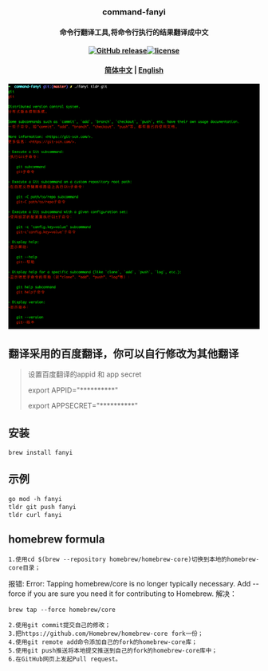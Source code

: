 ### <p align="center">command-fanyi</p>
#### <p align="center">命令行翻译工具,将命令行执行的结果翻译成中文</p>
#### <p align="center"><a href="https://github.com/jeffcail/command-fanyi/releases"><img src="https://img.shields.io/github/release/command-fanyi/releases.svg" alt="GitHub release"></a><a href="https://github.com/jeffcail/command-fanyi/blob/master/LICENSE"><img src="https://img.shields.io/github/license/mashape/apistatus.svg" alt="license"></a><p>
#### <p align="center"><a href="./README.md" target="_blank">简体中文</a> | <a href="./README_en.md" target="_blank">English</a> </p>

<img src="./images/img.png">

## 翻译采用的百度翻译，你可以自行修改为其他翻译
> 设置百度翻译的appid 和 app secret
> 
> export APPID="**********"
> 
> export APPSECRET="**********"

## 安装
```shell
brew install fanyi
```

## 示例
```shell
go mod -h fanyi
tldr git push fanyi
tldr curl fanyi
```

## homebrew formula
```shell
1.使用cd $(brew --repository homebrew/homebrew-core)切换到本地的homebrew-core目录；
```
报错:
Error: Tapping homebrew/core is no longer typically necessary.
Add --force if you are sure you need it for contributing to Homebrew.
解决：
```shell
brew tap --force homebrew/core
```

```shell
2.使用git commit提交自己的修改；
3.把https://github.com/Homebrew/homebrew-core fork一份；
4.使用git remote add命令添加自己的fork的homebrew-core库；
5.使用git push推送将本地提交推送到自己的fork的homebrew-core库中；
6.在GitHub网页上发起Pull request。
```
